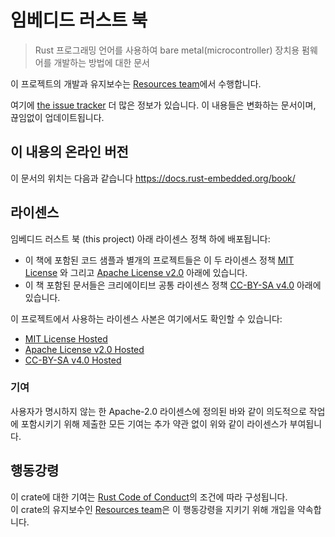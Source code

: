# 임베디드 러스트 북

> Rust 프로그래밍 언어를 사용하여 bare metal(microcontroller) 장치용 펌웨어를 개발하는 방법에 대한 문서

이 프로젝트의 개발과 유지보수는 [Resources team][team]에서 수행합니다.

여기에 [the issue tracker] 더 많은 정보가 있습니다. 이 내용들은 변화하는 문서이며, 끊임없이 업데이트됩니다.

[the issue tracker]: https://github.com/rust-embedded/book/issues

## 이 내용의 온라인 버전

이 문서의 위치는 다음과 같습니다 https://docs.rust-embedded.org/book/

## 라이센스

임베디드 러스트 북 (this project) 아래 라이센스 정책 하에 배포됩니다:

- 이 책에 포함된 코드 샘플과 별개의 프로젝트들은 이 두 라이센스 정책 [MIT License] 와 그리고 [Apache License v2.0] 아래에 있습니다.
- 이 책 포함된 문서들은 크리에이티브 공통 라이센스 정책 [CC-BY-SA v4.0] 아래에 있습니다.

이 프로젝트에서 사용하는 라이센스 사본은 여기에서도 확인할 수 있습니다:

- [MIT License Hosted]
- [Apache License v2.0 Hosted]
- [CC-BY-SA v4.0 Hosted]

[MIT License]: ./LICENSE-MIT
[Apache License v2.0]: ./LICENSE-APACHE
[CC-BY-SA v4.0]: ./LICENSE-CC-BY-SA
[MIT License Hosted]: https://opensource.org/licenses/MIT
[Apache License v2.0 Hosted]: http://www.apache.org/licenses/LICENSE-2.0
[CC-BY-SA v4.0 Hosted]: https://creativecommons.org/licenses/by-sa/4.0/legalcode

### 기여

사용자가 명시하지 않는 한 Apache-2.0 라이센스에 정의된 바와 같이 의도적으로 작업에 포함시키기 위해 제출한 모든 기여는 추가 약관 없이 위와 같이 라이센스가 부여됩니다.

## 행동강령

이 crate에 대한 기여는 [Rust Code of Conduct][CoC]의 조건에 따라 구성됩니다.  
이 crate의 유지보수인 [Resources team][team]은 이 행동강령을 지키기 위해 개입을 약속합니다.

[CoC]: CODE_OF_CONDUCT.md
[team]: https://github.com/rust-embedded/wg#the-resources-team
